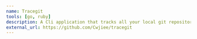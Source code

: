 ```yaml
---
name: Tracegit
tools: [go, ruby]
description: A Cli application that tracks all your local git repositories. You can also view commit logs and readme for each repos.
external_url: https://github.com/Cwjiee/tracegit
---
```

